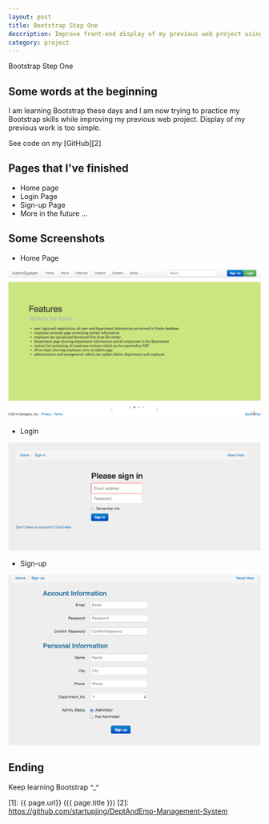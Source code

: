 ```yaml
---
layout: post
title: Bootstrap Step One
description: Improve front-end display of my previous web project using Bootstrap
category: project
---
```


Bootstrap Step One

## Some words at the beginning

I am learning Bootstrap these days and I am now trying to practice my Bootstrap skills
while improving my previous web project. Display of my previous work is too simple.


See code on my [GitHub][2]


## Pages that I've finished

* Home page
* Login Page
* Sign-up Page
* More in the future ...

## Some Screenshots

* Home Page

![test1](/images/DeptEmpSys/home.png)

* Login

![test2](/images/DeptEmpSys/loginB.png)

* Sign-up

![test3](/images/DeptEmpSys/signupB.png)

## Ending

Keep learning Bootstrap ^_^

[startupjing]:    http://startupjing.github.io  "startupjing"
[1]:    {{ page.url}}  ({{ page.title }})
[2]: https://github.com/startupjing/DeptAndEmp-Management-System